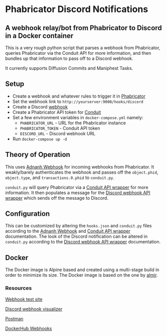 # Phabricator Discord Notifications

## A webhook relay/bot from Phabricator to Discord in a Docker container

This is a very rough python script that parses a webhook from Phabricator, queries Phabricator via the Conduit API for more information, and then bundles up that information to pass off to a Discord webhook.

It currently supports Diffusion Commits and Maniphest Tasks.

## Setup

- Create a webhook and whatever rules to trigger it in [Phabricator](https://secure.phabricator.com/book/phabricator/article/webhooks/)
- Set the webhook link to `http://yourserver:9000/hooks/discord`
- Create a Discord [webhook](https://support.discordapp.com/hc/en-us/articles/228383668-Intro-to-Webhooks)
- Create a Phabricator API token for [Conduit](https://secure.phabricator.com/book/phabricator/article/conduit/)
- Set a few environment variables in `docker-compose.yml` namely:
  - `PHABRICATOR_URL` - URL for the Phabricator instance
  - `PHABRICATOR_TOKEN` - Conduit API token
  - `DISCORD_URL` - Discord webhook URL
- Run `docker-compose up -d`

## Theory of Operation

This uses [Adnanh Webhook](https://github.com/adnanh/webhook) for incoming webhooks from Phabricator. It weakly/barely authenticates the webhook and passes off the `object.phid`, `object.type`, and `transactions.0.phid` to `conduit.py`.

`conduit.py` will query Phabricator via a [Conduit API wrapper](https://github.com/disqus/python-phabricator) for more information. It then populates a message for the [Discord webhook API wrapper](https://github.com/kyb3r/dhooks) which sends off the message to Discord.

## Configuration

This can be customized by altering the `hooks.json` and `conduit.py` files according to the [Adnanh Webhook](https://github.com/adnanh/webhook) and [Conduit API wrapper](https://github.com/disqus/python-phabricator) documentation. The look of the Discord notification can be altered in `conduit.py` according to the [Discord webhook API wrapper](https://github.com/kyb3r/dhooks) documentation.

## Docker

The Docker image is Alpine based and created using a multi-stage build in order to minimize its size. The Docker image is based on the one by [almir](https://github.com/almir/docker-webhook).

### Resources

[Webhook test site](https://github.com/fredsted/webhook.site)

[Discord webhook visualizer](https://discohook.jaylineko.com/)

[Postman](https://www.getpostman.com/)

[DockerHub Webhooks](https://docs.docker.com/docker-hub/webhooks/)
